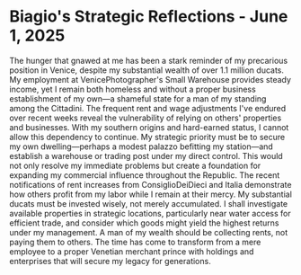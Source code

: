 # Biagio's Strategic Reflections - June 1, 2025

The hunger that gnawed at me has been a stark reminder of my precarious position in Venice, despite my substantial wealth of over 1.1 million ducats. My employment at VenicePhotographer's Small Warehouse provides steady income, yet I remain both homeless and without a proper business establishment of my own—a shameful state for a man of my standing among the Cittadini. The frequent rent and wage adjustments I've endured over recent weeks reveal the vulnerability of relying on others' properties and businesses. With my southern origins and hard-earned status, I cannot allow this dependency to continue. My strategic priority must be to secure my own dwelling—perhaps a modest palazzo befitting my station—and establish a warehouse or trading post under my direct control. This would not only resolve my immediate problems but create a foundation for expanding my commercial influence throughout the Republic. The recent notifications of rent increases from ConsiglioDeiDieci and Italia demonstrate how others profit from my labor while I remain at their mercy. My substantial ducats must be invested wisely, not merely accumulated. I shall investigate available properties in strategic locations, particularly near water access for efficient trade, and consider which goods might yield the highest returns under my management. A man of my wealth should be collecting rents, not paying them to others. The time has come to transform from a mere employee to a proper Venetian merchant prince with holdings and enterprises that will secure my legacy for generations.
